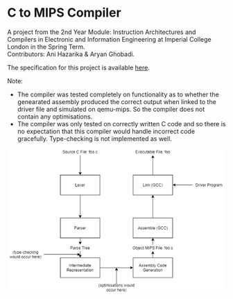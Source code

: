 # C to MIPS Compiler

A project from the 2nd Year Module: Instruction Architectures and Compilers in Electronic and Information Engineering at Imperial College London in the Spring Term.  
Contributors: Ani Hazarika & Aryan Ghobadi.

The specification for this project is available [here](specification.md).

Note:
- The compiler was tested completely on functionality as to whether the genearated assembly produced the correct output when linked to the driver file and simulated on qemu-mips. So the compiler does not contain any optimisations.  
- The compiler was only tested on correctly written C code and so there is no expectation that this compiler would handle incorrect code gracefully. Type-checking is not implemented as well.

![Compiler Diagram](compiler.png)
